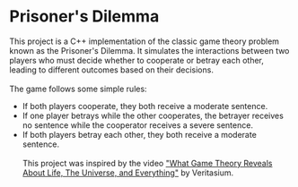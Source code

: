 # Prisoner's Dilemma
This project is a C++ implementation of the classic game theory problem known as the Prisoner's Dilemma. It simulates the interactions between two players who must decide whether to cooperate or betray each other, leading to different outcomes based on their decisions.
<br><br>
The game follows some simple rules:<br>
- If both players cooperate, they both receive a moderate sentence.<br>
- If one player betrays while the other cooperates, the betrayer receives no sentence while the cooperator receives a severe sentence.<br>
- If both players betray each other, they both receive a moderate sentence.
<br><br>
This project was inspired by the video ["What Game Theory Reveals About Life, The Universe, and Everything"](https://www.youtube.com/watch?v=mScpHTIi-kM&t=1040s&pp=ygUKdmVyaXRhc2l1bQ%3D%3D) by Veritasium. 
<br><br>

